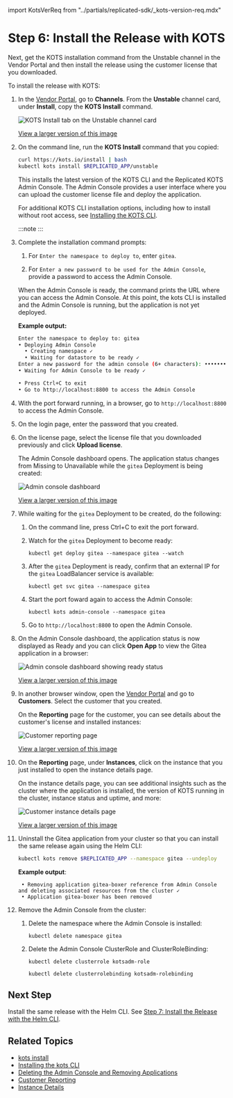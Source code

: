 import KotsVerReq from "../partials/replicated-sdk/_kots-version-req.mdx"

# Step 6: Install the Release with KOTS

Next, get the KOTS installation command from the Unstable channel in the Vendor Portal and then install the release using the customer license that you downloaded.

To install the release with KOTS:

1. In the [Vendor Portal](https://vendor.replicated.com), go to **Channels**. From the **Unstable** channel card, under **Install**, copy the **KOTS Install** command.

    ![KOTS Install tab on the Unstable channel card](/images/helm-tutorial-unstable-kots-install-command.png)

    [View a larger version of this image](/images/helm-tutorial-unstable-kots-install-command.png)

1. On the command line, run the **KOTS Install** command that you copied:

    ```bash
    curl https://kots.io/install | bash
    kubectl kots install $REPLICATED_APP/unstable
    ```

    This installs the latest version of the KOTS CLI and the Replicated KOTS Admin Console. The Admin Console provides a user interface where you can upload the customer license file and deploy the application.

    For additional KOTS CLI installation options, including how to install without root access, see [Installing the KOTS CLI](/reference/kots-cli-getting-started).

    :::note
    <KotsVerReq/>
    :::

1. Complete the installation command prompts:

    1. For `Enter the namespace to deploy to`, enter `gitea`. 

    1. For `Enter a new password to be used for the Admin Console`, provide a password to access the Admin Console.

    When the Admin Console is ready, the command prints the URL where you can access the Admin Console. At this point, the kots CLI is installed and the Admin Console is running, but the application is not yet deployed.

    **Example output:**

    ```bash
    Enter the namespace to deploy to: gitea
    • Deploying Admin Console
      • Creating namespace ✓
      • Waiting for datastore to be ready ✓
    Enter a new password for the admin console (6+ characters): ••••••••
    • Waiting for Admin Console to be ready ✓

    • Press Ctrl+C to exit
    • Go to http://localhost:8800 to access the Admin Console
    ```

1. With the port forward running, in a browser, go to `http://localhost:8800` to access the Admin Console.

1. On the login page, enter the password that you created.

1. On the license page, select the license file that you downloaded previously and click **Upload license**.

    The Admin Console dashboard opens. The application status changes from Missing to Unavailable while the `gitea` Deployment is being created:

    ![Admin console dashboard](/images/tutorial-gitea-unavailable.png)

    [View a larger version of this image](/images/tutorial-gitea-unavailable.png)

1. While waiting for the `gitea` Deployment to be created, do the following:

   1. On the command line, press Ctrl+C to exit the port forward.

   1. Watch for the `gitea` Deployment to become ready:

       ```
       kubectl get deploy gitea --namespace gitea --watch
       ```

   1. After the `gitea` Deployment is ready, confirm that an external IP for the `gitea` LoadBalancer service is available:

       ```
       kubectl get svc gitea --namespace gitea
       ```

   1. Start the port foward again to access the Admin Console:

       ```
       kubectl kots admin-console --namespace gitea 
       ```

   1. Go to `http://localhost:8800` to open the Admin Console.   

1. On the Admin Console dashboard, the application status is now displayed as Ready and you can click **Open App** to view the Gitea application in a browser:

    ![Admin console dashboard showing ready status](/images/tutorial-gitea-ready.png)

    [View a larger version of this image](/images/tutorial-gitea-ready.png)

1. In another browser window, open the [Vendor Portal](https://vendor.replicated.com/) and go to **Customers**. Select the customer that you created.

    On the **Reporting** page for the customer, you can see details about the customer's license and installed instances:

    ![Customer reporting page](/images/tutorial-gitea-customer-reporting.png)

    [View a larger version of this image](/images/tutorial-gitea-customer-reporting.png)

1. On the **Reporting** page, under **Instances**, click on the instance that you just installed to open the instance details page.

    On the instance details page, you can see additional insights such as the cluster where the application is installed, the version of KOTS running in the cluster, instance status and uptime, and more:

    ![Customer instance details page](/images/tutorial-gitea-instance-insights.png)

    [View a larger version of this image](/images/tutorial-gitea-instance-insights.png)

1. Uninstall the Gitea application from your cluster so that you can install the same release again using the Helm CLI:

    ```bash
    kubectl kots remove $REPLICATED_APP --namespace gitea --undeploy
    ```
    **Example output**:
    ```
     • Removing application gitea-boxer reference from Admin Console and deleting associated resources from the cluster ✓
     • Application gitea-boxer has been removed
    ```

1. Remove the Admin Console from the cluster:  

   1. Delete the namespace where the Admin Console is installed:

      ```
      kubectl delete namespace gitea
      ```
   1. Delete the Admin Console ClusterRole and ClusterRoleBinding:  

      ```
      kubectl delete clusterrole kotsadm-role
      ```
      ```
      kubectl delete clusterrolebinding kotsadm-rolebinding
      ```

## Next Step

Install the same release with the Helm CLI. See [Step 7: Install the Release with the Helm CLI](tutorial-kots-helm-install-helm).

## Related Topics

* [kots install](/reference/kots-cli-install/)
* [Installing the kots CLI](/reference/kots-cli-getting-started/)
* [Deleting the Admin Console and Removing Applications](/enterprise/delete-admin-console)
* [Customer Reporting](customer-reporting)
* [Instance Details](instance-insights-details)
